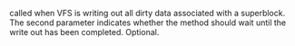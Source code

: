 called when VFS is writing out all dirty data associated with a 	superblock.  The second parameter indicates whether the method should wait until the write out has been completed.  Optional.